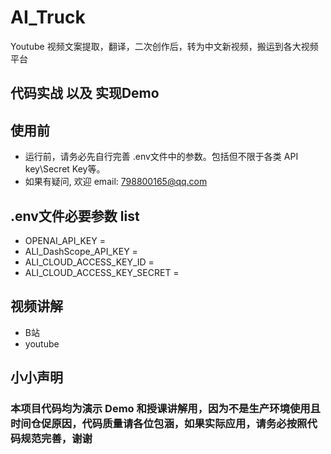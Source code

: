 # AI_Truck
Youtube 视频文案提取，翻译，二次创作后，转为中文新视频，搬运到各大视频平台
 
## 代码实战 以及 实现Demo 


## 使用前
* 运行前，请务必先自行完善 .env文件中的参数。包括但不限于各类 API key\Secret Key等。
* 如果有疑问, 欢迎 email: 798800165@qq.com

## .env文件必要参数 list
* OPENAI_API_KEY =
* ALI_DashScope_API_KEY =
* ALI_CLOUD_ACCESS_KEY_ID =
* ALI_CLOUD_ACCESS_KEY_SECRET =
  
## 视频讲解
* B站       
* youtube   

## 小小声明

### 本项目代码均为演示 Demo 和授课讲解用，因为不是生产环境使用且时间仓促原因，代码质量请各位包涵，如果实际应用，请务必按照代码规范完善，谢谢
